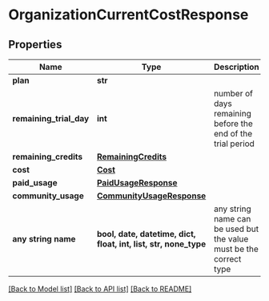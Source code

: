 # OrganizationCurrentCostResponse


## Properties
Name | Type | Description | Notes
------------ | ------------- | ------------- | -------------
**plan** | **str** |  | [optional] 
**remaining_trial_day** | **int** | number of days remaining before the end of the trial period | [optional] 
**remaining_credits** | [**RemainingCredits**](RemainingCredits.md) |  | [optional] 
**cost** | [**Cost**](Cost.md) |  | [optional] 
**paid_usage** | [**PaidUsageResponse**](PaidUsageResponse.md) |  | [optional] 
**community_usage** | [**CommunityUsageResponse**](CommunityUsageResponse.md) |  | [optional] 
**any string name** | **bool, date, datetime, dict, float, int, list, str, none_type** | any string name can be used but the value must be the correct type | [optional]

[[Back to Model list]](../README.md#documentation-for-models) [[Back to API list]](../README.md#documentation-for-api-endpoints) [[Back to README]](../README.md)


